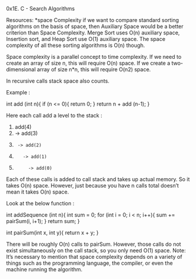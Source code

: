 0x1E. C - Search Algorithms

Resources:
*space Complexity
if we want to compare standard sorting algorithms on the basis of space, then Auxiliary Space would be a better criterion than Space Complexity. Merge Sort uses O(n) auxiliary space, Insertion sort, and Heap Sort use O(1) auxiliary space. The space complexity of all these sorting algorithms is O(n) though. 

Space complexity is a parallel concept to time complexity. If we need to create an array of size n, this will require O(n) space. If we create a two-dimensional array of size n*n, this will require O(n2) space.

In recursive calls stack space also counts. 

Example : 

int add (int n){
    if (n <= 0){
        return 0;
    }
    return n + add (n-1);
}

Here each call add a level to the stack :

1.  add(4)
2.    -> add(3)
3.      -> add(2)
4.        -> add(1)
5.          -> add(0)

Each of these calls is added to call stack and takes up actual memory.
So it takes O(n) space.
However, just because you have n calls total doesn’t mean it takes O(n) space.

Look at the below function :

int addSequence (int n){
    int sum = 0;
    for (int i = 0; i < n; i++){
        sum += pairSum(i, i+1);
    }
    return sum;
}

int pairSum(int x, int y){
    return x + y;
}

There will be roughly O(n) calls to pairSum. However, those 
calls do not exist simultaneously on the call stack,
so you only need O(1) space.
Note: It’s necessary to mention that space complexity depends on a variety of things such as the programming language, the compiler, or even the machine running the algorithm.
